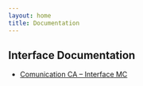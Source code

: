 ```yaml
---
layout: home
title: Documentation
---
```


## Interface Documentation

- [Comunication CA – Interface MC](./interface.md)
